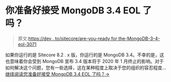 # 你准备好接受 MongoDB 3.4 EOL 了吗？

> 原文:[https://dev . to/sitecore/are-you-ready for the-MongoDB-3-4-eol-3071](https://dev.to/sitecore/are-you-ready-for-the-mongodb-3-4-eol-3071)

如果你运行的是 Sitecore 8.2 . x 版，你运行的是 MongoDB 3.4。不幸的是，这也意味着你会受到 MongoDB 宣布 3.4 版本将于 2020 年 1 月终止的影响。对于如何解决这个问题，您有一些选择，这在某种程度上取决于您的组织的容忍程度… [继续阅读您准备好接受 MongoDB 3.4 EOL 了吗？→](https://jasonstcyr.com/2019/08/13/are-you-ready-for-the-mongodb-3-4-eol/)